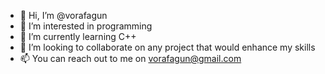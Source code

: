 - 👋 Hi, I’m @vorafagun
- 👀 I’m interested in programming
- 🌱 I’m currently learning C++
- 💞️ I’m looking to collaborate on any project that would enhance my skills
- 📫 You can reach out to me on vorafagun@gmail.com

<!---
vorafagun/vorafagun is a ✨ special ✨ repository because its `README.md` (this file) appears on your GitHub profile.
You can click the Preview link to take a look at your changes.
--->
